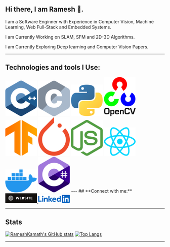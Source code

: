 ## **Hi there, I am Ramesh** 👋.

I am a Software Enginner with Experience in Computer Vision, Machine Learning, Web Full-Stack and Embedded Systems.

I am Currently Working on SLAM, SFM and 2D-3D Algorithms.

I am Currently Exploring Deep learning and Computer Vision Papers.

---
## **Technologies and tools I Use**:
<a>
    <img width="100px" src="https://raw.githubusercontent.com/RameshKamath/rameshkamath/main/Icons/Tech_Tools/c-plusplus.svg">
</a>
<a>
    <img width="100px" src="https://raw.githubusercontent.com/RameshKamath/rameshkamath/main/Icons/Tech_Tools/c.svg">
</a>
<a>
    <img width="100px" src="https://raw.githubusercontent.com/RameshKamath/rameshkamath/main/Icons/Tech_Tools/python.svg">
</a>

<a>
    <img width="100px" src="https://raw.githubusercontent.com/RameshKamath/rameshkamath/main/Icons/Tech_Tools/opencv.svg">
</a>

<a>
    <img width="100px" src="https://raw.githubusercontent.com/RameshKamath/rameshkamath/main/Icons/Tech_Tools/tensorflow.svg">
</a>
<a>
    <img width="100px" src="https://raw.githubusercontent.com/RameshKamath/rameshkamath/main/Icons/Tech_Tools/pytorch.svg">
</a>
<a>
    <img width="100px" src="https://raw.githubusercontent.com/RameshKamath/rameshkamath/main/Icons/Tech_Tools/nodejs-icon.svg">
</a>
<a>
<img width="100px" src="https://raw.githubusercontent.com/RameshKamath/rameshkamath/main/Icons/Tech_Tools/react.svg">
</a>
<a>
<img width="100px" src="https://raw.githubusercontent.com/RameshKamath/rameshkamath/main/Icons/Tech_Tools/docker-icon.svg">
</a>
<a>
<img width="100px" src="https://raw.githubusercontent.com/RameshKamath/rameshkamath/main/Icons/Tech_Tools/c-sharp.svg">
</a>
---
## **Connect with me:**

<a href="https://rameshkamath.github.io/">
    <img width="100px" src="https://raw.githubusercontent.com/RameshKamath/rameshkamath/main/Icons/Connect/website.svg">
</a>


<a href="https://www.linkedin.com/in/ramesh-kamath-ga/">
    <img width="100px" src="https://raw.githubusercontent.com/RameshKamath/rameshkamath/main/Icons/Connect/linkedin.svg">
</a>

---
## **Stats**

[![RameshKamath's GitHub stats](https://github-readme-stats.vercel.app/api?username=RameshKamath&hide=issues&show_icons=true)](https://github.com/RameshKamath/github-readme-stats)
[![Top Langs](https://github-readme-stats.vercel.app/api/top-langs/?username=RameshKamath&layout=compact)](https://github.com/RameshKamath/github-readme-stats)

---

<!--
**RameshKamath/rameshkamath** is a ✨ _special_ ✨ repository because its `README.md` (this file) appears on your GitHub profile.

Here are some ideas to get you started:

- 🔭 I’m currently working on ...
- 🌱 I’m currently learning ...
- 👯 I’m looking to collaborate on ...
- 🤔 I’m looking for help with ...
- 💬 Ask me about ...
- 📫 How to reach me: ...
- 😄 Pronouns: ...
- ⚡ Fun fact: ...
-->
